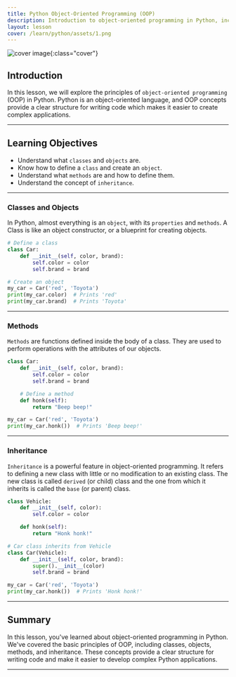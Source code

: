 ```yaml
---
title: Python Object-Oriented Programming (OOP)
description: Introduction to object-oriented programming in Python, including classes, objects, methods, and inheritance.
layout: lesson
cover: /learn/python/assets/1.png
---
```


![cover image]({{page.cover}}){:class="cover"}

## Introduction

In this lesson, we will explore the principles of `object-oriented programming` (OOP) in Python. Python is an object-oriented language, and OOP concepts provide a clear structure for writing code which makes it easier to create complex applications.

---

## Learning Objectives

- Understand what `classes` and `objects` are.
- Know how to define a `class` and create an `object`.
- Understand what `methods` are and how to define them.
- Understand the concept of `inheritance`.

---

### Classes and Objects

In Python, almost everything is an `object`, with its `properties` and `methods`. A Class is like an object constructor, or a blueprint for creating objects.

```python
# Define a class
class Car:
    def __init__(self, color, brand):
        self.color = color
        self.brand = brand

# Create an object
my_car = Car('red', 'Toyota')
print(my_car.color)  # Prints 'red'
print(my_car.brand)  # Prints 'Toyota'
```

---

### Methods

`Methods` are functions defined inside the body of a class. They are used to perform operations with the attributes of our objects.

```python
class Car:
    def __init__(self, color, brand):
        self.color = color
        self.brand = brand

    # Define a method
    def honk(self):
        return "Beep beep!"

my_car = Car('red', 'Toyota')
print(my_car.honk())  # Prints 'Beep beep!'
```

---

### Inheritance

`Inheritance` is a powerful feature in object-oriented programming. It refers to defining a new class with little or no modification to an existing class. The new class is called `derived` (or child) class and the one from which it inherits is called the `base` (or parent) class.

```python
class Vehicle:
    def __init__(self, color):
        self.color = color

    def honk(self):
        return "Honk honk!"

# Car class inherits from Vehicle
class Car(Vehicle):
    def __init__(self, color, brand):
        super().__init__(color)
        self.brand = brand

my_car = Car('red', 'Toyota')
print(my_car.honk())  # Prints 'Honk honk!'
```

---

## Summary

In this lesson, you've learned about object-oriented programming in Python. We've covered the basic principles of OOP, including classes, objects, methods, and inheritance. These concepts provide a clear structure for writing code and make it easier to develop complex Python applications.

---
